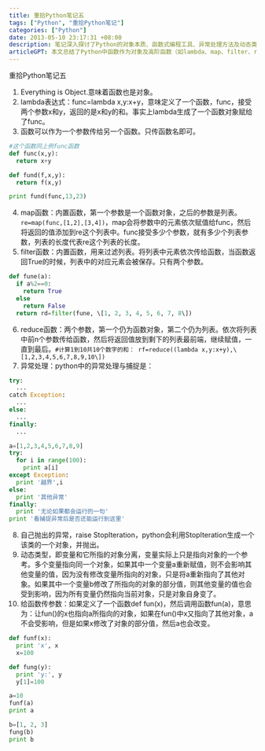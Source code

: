```yaml
---
title: 重拾Python笔记五
tags: ["Python", "重拾Python笔记"]
categories: ["Python"]
date: 2013-05-10 23:17:31 +08:00
description: 笔记深入探讨了Python的对象本质、函数式编程工具、异常处理方法及动态类型中变量与函数参数的传递机制。
articleGPT: 本文总结了Python中函数作为对象及高阶函数（如lambda、map、filter、reduce）的应用，并阐述了异常处理机制和动态类型与参数传递的核心概念。
---
```


重拾Python笔记五  

  1. Everything is Object.意味着函数也是对象。
  2. lambda表达式：func=lambda x,y:x+y，意味定义了一个函数，func，接受两个参数x和y，返回的是x和y的和。事实上lambda生成了一个函数对象赋给了func。
  3. 函数可以作为一个参数传给另一个函数。只传函数名即可。
  
```python
#这个函数同上例func函数
def func(x,y):
  return x+y

def fund(f,x,y):
  return f(x,y)

print fund(func,13,23)
```

  4. map函数：内置函数，第一个参数是一个函数对象，之后的参数是列表。`re=map(func,[1,2],[3,4])`，map会将参数中的元素依次赋值给func，然后将返回的值添加到re这个列表中。func接受多少个参数，就有多少个列表参数，列表的长度代表re这个列表的长度。
  5. filter函数：内置函数，用来过滤列表。将列表中元素依次传给函数，当函数返回True的时候，列表中的对应元素会被保存。只有两个参数。

```python
def fune(a):
  if a%2==0:
    return True
  else
    return False
  return rd=filter(fune, \[1, 2, 3, 4, 5, 6, 7, 8\])
  ```

  6. reduce函数：两个参数，第一个仍为函数对象，第二个仍为列表。依次将列表中前n个参数传给函数，然后将返回值放到剩下的列表最前端，继续赋值，一直到最后。`#计算1到10共10个数字的和： rf=reduce((lambda x,y:x+y),\[1,2,3,4,5,6,7,8,9,10\]) `
  7. 异常处理：python中的异常处理与捕捉是： 
```python
try:
  ...
catch Exception:
  ...
else:
  ...
finally:
  ...

a=[1,2,3,4,5,6,7,8,9]
try:
  for i in range(100):
    print a[i]
except Exception:
  print '越界',i
else:
  print '其他异常'
finally:
  print '无论如果都会运行的一句'
print '看捕捉异常后是否还能运行到这里'
```

  8. 自己抛出的异常，raise StopIteration，python会利用StopIteration生成一个该类的一个对象，并抛出。
  9. 动态类型，即变量和它所指的对象分离，变量实际上只是指向对象的一个参考。多个变量指向同一个对象，如果其中一个变量a重新赋值，则不会影响其他变量的值，因为没有修改变量所指向的对象，只是将a重新指向了其他对象。如果其中一个变量b修改了所指向的对象的部分值，则其他变量的值也会受到影响，因为所有变量仍然指向当前对象，只是对象自身变了。
  10. 给函数传参数：如果定义了一个函数def fun(x)，然后调用函数fun(a)，意思为：让fun()的x也指向a所指向的对象，如果在fun()中x又指向了其他对象，a不会受影响，但是如果x修改了对象的部分值，然后a也会改变。
```python
def funf(x):
  print 'x', x
  x=100

def fung(y):
  print 'y:', y
  y[1]=100

a=10
funf(a)
print a

b=[1, 2, 3]
fung(b)
print b
```
